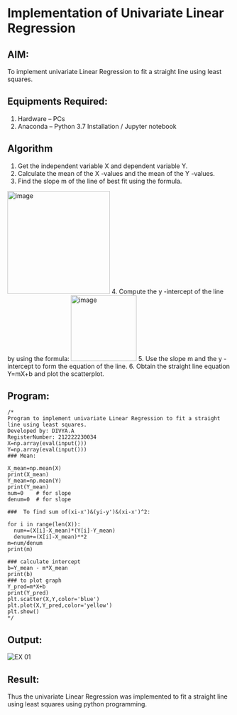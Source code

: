 # Implementation of Univariate Linear Regression
## AIM:
To implement univariate Linear Regression to fit a straight line using least squares.

## Equipments Required:
1. Hardware – PCs
2. Anaconda – Python 3.7 Installation / Jupyter notebook

## Algorithm
1. Get the independent variable X and dependent variable Y.
2. Calculate the mean of the X -values and the mean of the Y -values.
3. Find the slope m of the line of best fit using the formula. 
<img width="231" alt="image" src="https://user-images.githubusercontent.com/93026020/192078527-b3b5ee3e-992f-46c4-865b-3b7ce4ac54ad.png">
4. Compute the y -intercept of the line by using the formula:
<img width="148" alt="image" src="https://user-images.githubusercontent.com/93026020/192078545-79d70b90-7e9d-4b85-9f8b-9d7548a4c5a4.png">
5. Use the slope m and the y -intercept to form the equation of the line.
6. Obtain the straight line equation Y=mX+b and plot the scatterplot.

## Program:
```
/*
Program to implement univariate Linear Regression to fit a straight line using least squares.
Developed by: DIVYA.A
RegisterNumber: 212222230034
X=np.array(eval(input()))
Y=np.array(eval(input()))
### Mean:

X_mean=np.mean(X)
print(X_mean)
Y_mean=np.mean(Y)
print(Y_mean)
num=0    # for slope
denum=0  # for slope

###  To find sum of(xi-x')&(yi-y')&(xi-x')^2:

for i in range(len(X)):
  num+=(X[i]-X_mean)*(Y[i]-Y_mean)
  denum+=(X[i]-X_mean)**2
m=num/denum
print(m)

### calculate intercept
b=Y_mean - m*X_mean
print(b)
### to plot graph
Y_pred=m*X+b
print(Y_pred)
plt.scatter(X,Y,color='blue')
plt.plot(X,Y_pred,color='yellow') 
plt.show() 
*/
```

## Output:
![EX 01](https://github.com/Divya110205/Find-the-best-fit-line-using-Least-Squares-Method/assets/119404855/9b60ed2c-4633-47f8-802f-90a97a8961c2)

## Result:
Thus the univariate Linear Regression was implemented to fit a straight line using least squares using python programming.

